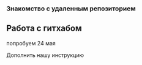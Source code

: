 ### Знакомство с удаленным репозиторием
## Работа с гитхабом

попробуем 24 мая

Дополнить нашу инструкцию